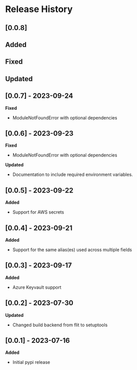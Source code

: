 # Release History

## [0.0.8]

**Added**
-

**Fixed**
- 

**Updated**
- 

## [0.0.7] - 2023-09-24

**Fixed**
- ModuleNotFoundError with optional dependencies


## [0.0.6] - 2023-09-23
**Fixed**
- ModuleNotFoundError with optional dependencies

**Updated**
- Documentation to include required environment variables.

## [0.0.5] - 2023-09-22
**Added**
- Support for AWS secrets

## [0.0.4] - 2023-09-21
**Added**
- Support for the same alias(es) used across multiple fields

## [0.0.3] - 2023-09-17
**Added**
- Azure Keyvault support

## [0.0.2] - 2023-07-30
**Updated**
- Changed build backend from flit to setuptools

## [0.0.1] - 2023-07-16
**Added**
- Initial pypi release
